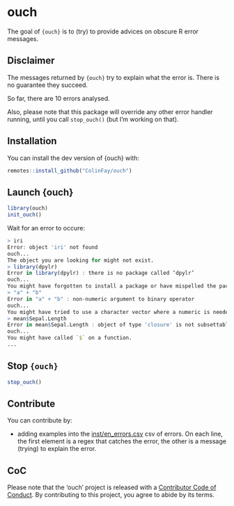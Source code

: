 
<!-- README.md is generated from README.Rmd. Please edit that file -->

# ouch

The goal of `{ouch}` is to (try) to provide advices on obscure R error
messages.

## Disclaimer

The messages returned by `{ouch}` try to explain what the error is.
There is no guarantee they succeed.

So far, there are 10 errors analysed.

Also, please note that this package will override any other error
handler running, until you call `stop_ouch()` (but I’m working on that).

## Installation

You can install the dev version of {ouch} with:

``` r
remotes::install_github("ColinFay/ouch")
```

## Launch {ouch}

``` r
library(ouch)
init_ouch()
```

Wait for an error to occure:

``` r
> iri
Error: object 'iri' not found
ouch...
The object you are looking for might not exist. 
> library(dpylr)
Error in library(dpylr) : there is no package called ‘dpylr’
ouch...
You might have forgotten to install a package or have mispelled the package name 
> "a" + "b"
Error in "a" + "b" : non-numeric argument to binary operator
ouch...
You might have tried to use a character vector where a numeric is needed. 
> mean$Sepal.Length
Error in mean$Sepal.Length : object of type 'closure' is not subsettable
ouch...
You might have called `$` on a function.
...
```

## Stop `{ouch}`

``` r
stop_ouch()
```

## Contribute

You can contribute by:

  - adding examples into the [inst/en\_errors.csv](inst/en_errors.csv)
    csv of errors. On each line, the first element is a regex that
    catches the error, the other is a message (trying) to explain the
    error.

## CoC

Please note that the ‘ouch’ project is released with a [Contributor Code
of Conduct](CODE_OF_CONDUCT.md). By contributing to this project, you
agree to abide by its terms.
